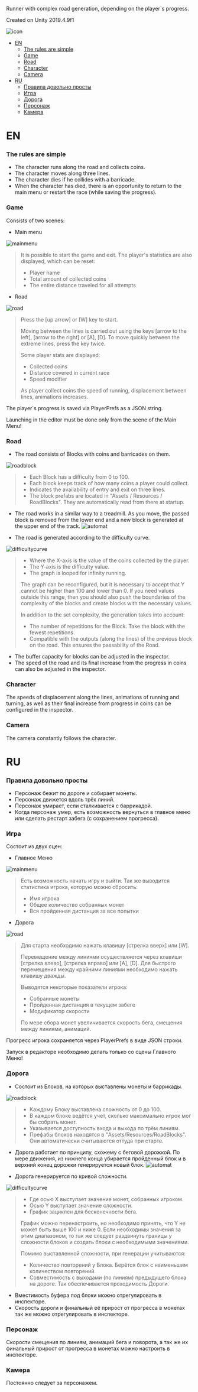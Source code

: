 Runner with complex road generation, depending on the player`s progress.

Created on Unity 2019.4.9f1

![icon](https://raw.githubusercontent.com/RomanDAnoshin/Runner/master/Assets/Sprites/Icon.png)

- [EN](#EN)
    - [The rules are simple](#The_rules_are_simple)
    - [Game](#Game)
    - [Road](#Road)
    - [Character](#Character)
    - [Camera](#Camera)
- [RU](#RU)
    - [Правила довольно просты](#The_rules_are_simple_RU)
    - [Игра](#Game_RU)
    - [Дорога](#Road_RU)
    - [Персонаж](#Character_RU)
    - [Камера](#Camera_RU)


# <a id="EN"> EN
### <a id="The_rules_are_simple"> The rules are simple
* The character runs along the road and collects coins.
* The character moves along three lines.
* The character dies if he collides with a barricade.
* When the character has died, there is an opportunity to return to the main menu or restart the race (while saving the progress).

### <a id="Game"> Game
Consists of two scenes:
* Main menu
  
![mainmenu](https://raw.githubusercontent.com/RomanDAnoshin/Runner/master/Readme%20screens/MainMenu.JPG)
> It is possible to start the game and exit.
> The player's statistics are also displayed, which can be reset:
> * Player name
> * Total amount of collected coins
> * The entire distance traveled for all attempts

* Road
  
![road](https://raw.githubusercontent.com/RomanDAnoshin/Runner/master/Readme%20screens/Road.JPG)
> Press the [up arrow] or [W] key to start.
> 
> Moving between the lines is carried out using the keys [arrow to the left], [arrow to the right] or [A], [D].
> To move quickly between the extreme lines, press the key twice.
> 
> Some player stats are displayed:
> * Collected coins
> * Distance covered in current race
> * Speed modifier
> 
> As player collect coins the speed of running, displacement between lines, animations increases.

The player`s progress is saved via PlayerPrefs as a JSON string.

Launching in the editor must be done only from the scene of the Main Menu!

### <a id="Road"> Road
* The road consists of Blocks with coins and barricades on them.
  
![roadblock](https://raw.githubusercontent.com/RomanDAnoshin/Runner/master/Readme%20screens/RoadBlock.JPG)
> * Each Block has a difficulty from 0 to 100.
> * Each block keeps track of how many coins a player could collect.
> * Indicates the availability of entry and exit on three lines.
> * The block prefabs are located in "Assets / Resources / RoadBlocks". They are automatically read from there at startup.

* The road works in a similar way to a treadmill. As you move, the passed block is removed from the lower end and a new block is generated at the upper end of the track.
![automat](https://upload.wikimedia.org/wikipedia/commons/3/3d/Maquina.png)

* The road is generated according to the difficulty curve.
  
![difficultycurve](https://raw.githubusercontent.com/RomanDAnoshin/Runner/master/Readme%20screens/DifficultyCurve.JPG)
> * Where the X-axis is the value of the coins collected by the player.
> * The Y-axis is the difficulty value.
> * The graph is looped for infinity running.
> 
> The graph can be reconfigured, but it is necessary to accept that Y cannot be higher than 100 and lower than 0. If you need values outside this range, then you should also push the boundaries of the complexity of the blocks and create blocks with the necessary values.
> 
> In addition to the set complexity, the generation takes into account:
> * The number of repetitions for the Block. Take the block with the fewest repetitions.
> * Compatible with the outputs (along the lines) of the previous block on the road. This ensures the passability of the Road.

* The buffer capacity for blocks can be adjusted in the inspector.
* The speed of the road and its final increase from the progress in coins can also be adjusted in the inspector.

### <a id="Character"> Character
The speeds of displacement along the lines, animations of running and turning, as well as their final increase from progress in coins can be configured in the inspector.

### <a id="Camera"> Camera
The camera constantly follows the character.

# <a id="RU"> RU
### <a id="The_rules_are_simple_RU"> Правила довольно просты
* Персонаж бежит по дороге и собирает монеты.
* Персонаж движется вдоль трёх линий.
* Персонаж умирает, если сталкивается с баррикадой.
* Когда персонаж умер, есть возможность вернуться в главное меню или сделать рестарт забега (с сохранением прогресса).

### <a id="Game_RU"> Игра
Состоит из двух сцен:
* Главное Меню
  
![mainmenu](https://raw.githubusercontent.com/RomanDAnoshin/Runner/master/Readme%20screens/MainMenu.JPG)
> Есть возможность начать игру и выйти.
> Так же выводится статистика игрока, которую можно сбросить:
> * Имя игрока
> * Общее количество собранных монет
> * Вся пройденная дистанция за все попытки

* Дорога
  
![road](https://raw.githubusercontent.com/RomanDAnoshin/Runner/master/Readme%20screens/Road.JPG)
> Для старта необходимо нажать клавишу [стрелка вверх] или [W].
> 
> Перемещение между линиями осуществляется через клавиши [стрелка влево], [стрелка вправо] или [A], [D].
> Для быстрого перемещения между крайними линиями необходимо нажать клавишу дважды.
>  
> Выводятся некоторые показатели игрока:
> * Собранные монеты
> * Пройденная дистанция в текущем забеге
> * Модификатор скорости
> 
> По мере сбора монет увеличивается скорость бега, смещения между линиями, анимаций.

Прогресс игрока сохраняется через PlayerPrefs в виде JSON строки.

Запуск в редакторе необходимо делать только со сцены Главного Меню!

### <a id="Road_RU"> Дорога
* Состоит из Блоков, на которых выставлены монеты и баррикады.
  
![roadblock](https://raw.githubusercontent.com/RomanDAnoshin/Runner/master/Readme%20screens/RoadBlock.JPG)
> * Каждому Блоку выставлена сложность от 0 до 100.
> * В каждом блоке ведётся учет, сколько максимально игрок мог бы собрать монет.
> * Указывается доступность входа и выхода по трём линиям.
> * Префабы блоков находятся в "Assets/Resources/RoadBlocks". Они автоматически считываются оттуда при старте.

* Дорога работает по принципу, схожему с беговой дорожкой. По мере движения, из нижнего конца убирается пройденный блок и в верхний конец дорожки генерируется новый блок.
![automat](https://upload.wikimedia.org/wikipedia/commons/3/3d/Maquina.png)

* Дорога генерируется по кривой сложности.
  
![difficultycurve](https://raw.githubusercontent.com/RomanDAnoshin/Runner/master/Readme%20screens/DifficultyCurve.JPG)
> * Где осью Х выступает значение монет, собранных игроком.
> * Осью Y выступает значение сложности.
> * График зациклен для бесконечности бега.
> 
> График можно перенастроить, но необходимо принять, что Y не может быть выше 100 и ниже 0. Если необходимы значения за этим диапазоном, то так же следует раздвинуть границы у сложности блоков и создать блоки с необходимыми значениями.
> 
> Помимо выставленной сложности, при генерации учитываются:
> * Количество повторений у Блока. Берётся блок с наименьшим количеством повторений.
> * Совместимость с выходами (по линиям) предыдущего блока на дороге. Так обеспечивается проходимость Дороги.

* Вместимость буфера под блоки можно отрегулировать в инспекторе.
* Скорость дороги и финальный её прирост от прогресса в монетах так же можно отрегулировать в инспекторе.

### <a id="Character_RU"> Персонаж
Скорости смещения по линиям, анимаций бега и поворота, а так же их финальный прирост от прогресса в монетах можно настроить в инспекторе.

### <a id="Camera_RU"> Камера
Постоянно следует за персонажем.

